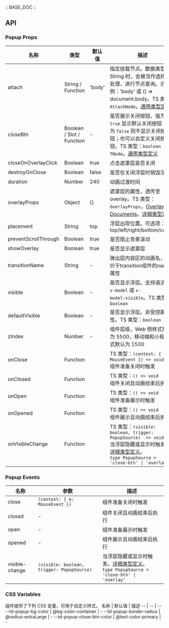 :: BASE_DOC ::

## API

### Popup Props

名称 | 类型 | 默认值 | 描述 | 必传
-- | -- | -- | -- | --
attach | String / Function | 'body' | 指定挂载节点。数据类型为 String 时，会被当作选择器处理，进行节点查询。示例：'body' 或 () => document.body。TS 类型：`AttachNode`。[通用类型定义](https://github.com/Tencent/tdesign-mobile-vue/blob/develop/src/common.ts) | N
closeBtn | Boolean / Slot / Function | - | 是否展示关闭按钮，值为 `true` 显示默认关闭按钮；值为 `false` 则不显示关闭按钮；也可以自定义关闭按钮。TS 类型：`boolean \| TNode`。[通用类型定义](https://github.com/Tencent/tdesign-mobile-vue/blob/develop/src/common.ts) | N
closeOnOverlayClick | Boolean | true | 点击遮罩层是否关闭 | N
destroyOnClose | Boolean | false | 是否在关闭浮层时销毁浮层 | N
duration | Number | 240 | 动画过渡时间 | N
overlayProps | Object | {} | 遮罩层的属性，透传至 overlay。TS 类型：`OverlayProps`，[Overlay API Documents](./overlay?tab=api)。[详细类型定义](https://github.com/Tencent/tdesign-mobile-vue/tree/develop/src/popup/type.ts) | N
placement | String | top | 浮层出现位置。可选项：top/left/right/bottom/center | N
preventScrollThrough | Boolean | true | 是否阻止背景滚动 | N
showOverlay | Boolean | true | 是否显示遮罩层 | N
transitionName | String | - | 弹出层内容区的动画名，等价于transition组件的name属性 | N
visible | Boolean | - | 是否显示浮层。支持语法糖 `v-model` 或 `v-model:visible`。TS 类型：`boolean` | N
defaultVisible | Boolean | - | 是否显示浮层。非受控属性。TS 类型：`boolean` | N
zIndex | Number | - | 组件层级，Web 侧样式默认为 5500，移动端和小程序样式默认为 1500 | N
onClose | Function |  | TS 类型：`(context: { e: MouseEvent }) => void`<br/>组件准备关闭时触发 | N
onClosed | Function |  | TS 类型：`() => void`<br/>组件关闭且动画结束后执行 | N
onOpen | Function |  | TS 类型：`() => void`<br/>组件准备展示时触发 | N
onOpened | Function |  | TS 类型：`() => void`<br/>组件展示且动画结束后执行 | N
onVisibleChange | Function |  | TS 类型：`(visible: boolean, trigger: PopupSource)  => void`<br/>当浮层隐藏或显示时触发。[详细类型定义](https://github.com/Tencent/tdesign-mobile-vue/tree/develop/src/popup/type.ts)。<br/>`type PopupSource = 'close-btn' \| 'overlay'`<br/> | N

### Popup Events

名称 | 参数 | 描述
-- | -- | --
close | `(context: { e: MouseEvent })` | 组件准备关闭时触发
closed | \- | 组件关闭且动画结束后执行
open | \- | 组件准备展示时触发
opened | \- | 组件展示且动画结束后执行
visible-change | `(visible: boolean, trigger: PopupSource) ` | 当浮层隐藏或显示时触发。[详细类型定义](https://github.com/Tencent/tdesign-mobile-vue/tree/develop/src/popup/type.ts)。<br/>`type PopupSource = 'close-btn' \| 'overlay'`<br/>

### CSS Variables

组件提供了下列 CSS 变量，可用于自定义样式。
名称 | 默认值 | 描述 
-- | -- | --
--td-popup-bg-color | @bg-color-container | - 
--td-popup-border-radius | @radius-extraLarge | - 
--td-popup-close-btn-color | @text-color-primary | - 
